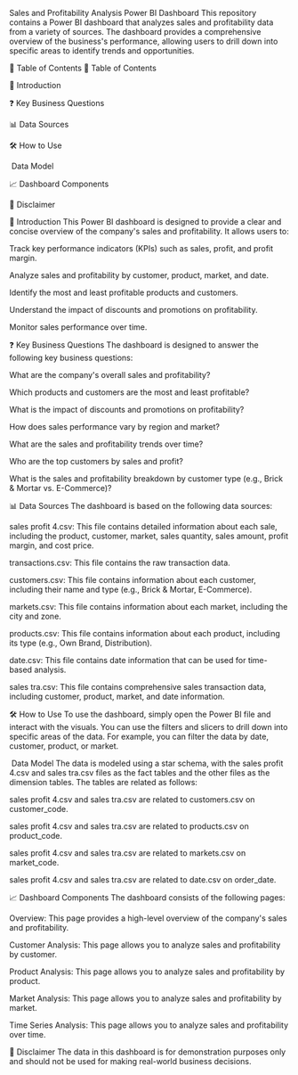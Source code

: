 Sales and Profitability Analysis Power BI Dashboard
This repository contains a Power BI dashboard that analyzes sales and profitability data from a variety of sources. The dashboard provides a comprehensive overview of the business's performance, allowing users to drill down into specific areas to identify trends and opportunities.

📖 Table of Contents
📖 Table of Contents

🚀 Introduction

❓ Key Business Questions

📊 Data Sources

🛠️ How to Use

️ Data Model

📈 Dashboard Components

📄 Disclaimer

🚀 Introduction
This Power BI dashboard is designed to provide a clear and concise overview of the company's sales and profitability. It allows users to:

Track key performance indicators (KPIs) such as sales, profit, and profit margin.

Analyze sales and profitability by customer, product, market, and date.

Identify the most and least profitable products and customers.

Understand the impact of discounts and promotions on profitability.

Monitor sales performance over time.

❓ Key Business Questions
The dashboard is designed to answer the following key business questions:

What are the company's overall sales and profitability?

Which products and customers are the most and least profitable?

What is the impact of discounts and promotions on profitability?

How does sales performance vary by region and market?

What are the sales and profitability trends over time?

Who are the top customers by sales and profit?

What is the sales and profitability breakdown by customer type (e.g., Brick & Mortar vs. E-Commerce)?

📊 Data Sources
The dashboard is based on the following data sources:

sales profit 4.csv: This file contains detailed information about each sale, including the product, customer, market, sales quantity, sales amount, profit margin, and cost price.

transactions.csv: This file contains the raw transaction data.

customers.csv: This file contains information about each customer, including their name and type (e.g., Brick & Mortar, E-Commerce).

markets.csv: This file contains information about each market, including the city and zone.

products.csv: This file contains information about each product, including its type (e.g., Own Brand, Distribution).

date.csv: This file contains date information that can be used for time-based analysis.

sales tra.csv: This file contains comprehensive sales transaction data, including customer, product, market, and date information.

🛠️ How to Use
To use the dashboard, simply open the Power BI file and interact with the visuals. You can use the filters and slicers to drill down into specific areas of the data. For example, you can filter the data by date, customer, product, or market.

️ Data Model
The data is modeled using a star schema, with the sales profit 4.csv and sales tra.csv files as the fact tables and the other files as the dimension tables. The tables are related as follows:

sales profit 4.csv and sales tra.csv are related to customers.csv on customer_code.

sales profit 4.csv and sales tra.csv are related to products.csv on product_code.

sales profit 4.csv and sales tra.csv are related to markets.csv on market_code.

sales profit 4.csv and sales tra.csv are related to date.csv on order_date.

📈 Dashboard Components
The dashboard consists of the following pages:

Overview: This page provides a high-level overview of the company's sales and profitability.

Customer Analysis: This page allows you to analyze sales and profitability by customer.

Product Analysis: This page allows you to analyze sales and profitability by product.

Market Analysis: This page allows you to analyze sales and profitability by market.

Time Series Analysis: This page allows you to analyze sales and profitability over time.

📄 Disclaimer
The data in this dashboard is for demonstration purposes only and should not be used for making real-world business decisions.
